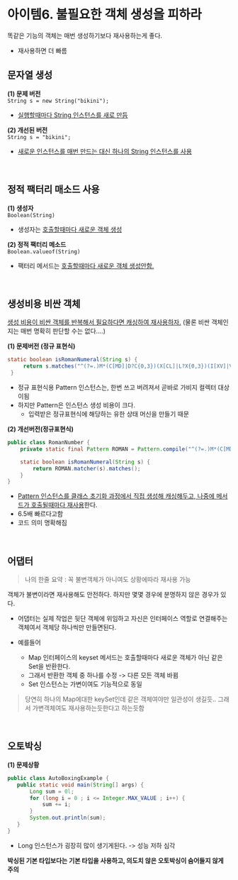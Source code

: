 아이템6. 불필요한 객체 생성을 피하라
====================================

똑같은 기능의 객체는 매번 생성하기보다 재사용하는게 좋다.

- 재사용하면 더 빠름


## 문자열 생성
**(1) 문제 버전**  
`String s = new String("bikini");`  
- <u>실행할때마다 String 인스턴스를 새로 만듬</u>


**(2) 개선된 버전**  
`String s = "bikini";`  
- <u>새로운 인스턴스를 매번 만드는 대신 하나의 String 인스턴스를 사용</u>

<br/>

## 정적 팩터리 매소드 사용

**(1) 생성자**  
`Boolean(String)`

- 생성자는 <u>호출할때마다 새로운 객체 생성</u>

**(2) 정적 팩터리 메소드**  
`Boolean.valueof(String)`

- 팩터리 메서드는 <u>호출할때마다 새로운 객체 생성안함.</u>

<br/>

## 생성비용 비싼 객체

<u>생성 비용이 비싼 객체를 반복해서 필요하다면 캐싱하여 재사용하자.</u>
(물론 비싼 객체인지는 매번 명확히 판단할 수는 없다....)

**(1) 문제버전 (정규 표현식)**  
```java
static boolean isRomanNumeral(String s) {
     return s.matches("^(?=.)M*(C[MD]|D?C{0,3})(X[CL]|L?X{0,3})(I[XV]|V?I{0,3})$");
 }
```
- 정규 표현식용 Pattern 인스턴스는, 한번 쓰고 버려져서 곧바로 가비지 컬렉터 대상이됨
- 하지만 Pattern은 인스턴스 생성 비용이 크다.
  - 입력받은 정규표현식에 해당하는 유한 상태 머신을 만들기 때문

**(2) 개선버전(정규표현식)**
```java
public class RomanNumber {
    private static final Pattern ROMAN = Pattern.compile("^(?=.)M*(C[MD]|D?C{0,3})(X[CL]|L?X{0,3})(I[XV]|V?I{0,3})$");

    static boolean isRomanNumeral(String s) {
        return ROMAN.matcher(s).matches();
    }
}
```
- <u>Pattern 인스턴스를 클래스 초기화 과정에서 직접 생성해 캐싱해두고, 나중에 메서드가 호출될때마다 재사용</u>한다.
- 6.5배 빠르다고함
- 코드 의미 명확해짐

<br/>

## 어댑터

> 나의 한줄 요약 : 꼭 불변객체가 아니여도 상황에따라 재사용 가능

객체가 불변이라면 재사용해도 안전하다. 하지만 몇몇 경우에 분명하지 않은 경우가 있다.

- 어댑터는 실제 작업은 뒷단 객체에 위임하고 자신은 인터페이스 역할로 연결해주는 객체여서 객체당 하나씩만 만들면된다.

- 예를들어
  - Map 인터페이스의 keyset 메서드는 호출할때마다 새로운 객체가 아닌 같은 Set을 반환한다.
  - 그래서 반환한 객체 중 하나를 수정 -> 다른 모든 객체 바뀜
  - Set 인스턴스는 가변이여도 기능적으로 동일

> 당연히 하나의 Map에대한 keySet인데 같은 객체여야만 일관성이 생길듯..
> 그래서 가변객체여도 재사용하는듯한다고 하는듯함

<br/>

## 오토박싱
**(1) 문제상황**
```java
public class AutoBoxingExample {
   public static void main(String[] args) {
       Long sum = 0l;
       for (long i = 0 ; i <= Integer.MAX_VALUE ; i++) {
           sum += i;
       }
       System.out.println(sum);
   }
}
```
- Long 인스턴스가 굉장히 많이 생기게된다. -> 성능 저하 심각

**박싱된 기본 타입보다는 기본 타입을 사용하고, 의도치 않은 오토박싱이 숨어들지 않게 주의**
